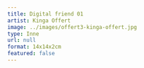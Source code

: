 ```yaml
---
title: Digital friend 01
artist: Kinga Offert
image: ../images/offert3-kinga-offert.jpg
type: Inne
url: null
format: 14x14x2cm
featured: false
---
```

